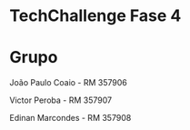 # TechChallenge Fase 4

# Grupo
João Paulo Coaio - RM 357906

Victor Peroba - RM 357907

Edinan Marcondes - RM 357908

